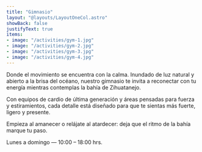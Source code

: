 ```yaml
---
title: "Gimnasio"
layout: "@layouts/LayoutOneCol.astro"
showBack: false
justifyText: true
items:
- image: "/activities/gym-1.jpg"
- image: "/activities/gym-2.jpg"
- image: "/activities/gym-3.jpg"
- image: "/activities/gym-4.jpg"
---
```

Donde el movimiento se encuentra con la calma. Inundado de luz natural y abierto a la brisa del océano, nuestro gimnasio te invita a reconectar con tu energía mientras contemplas la bahía de Zihuatanejo.

Con equipos de cardio de última generación y áreas pensadas para fuerza y estiramientos, cada detalle está diseñado para que te sientas más fuerte, ligero y presente.

Empieza al amanecer o relájate al atardecer: deja que el ritmo de la bahía marque tu paso.

Lunes a domingo — 10:00 – 18:00 hrs.
